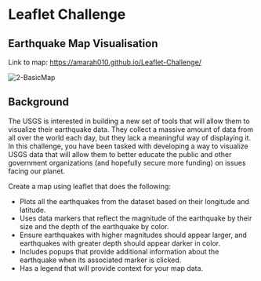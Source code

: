 # Leaflet Challenge
## Earthquake Map Visualisation
Link to map: https://amarah010.github.io/Leaflet-Challenge/

![2-BasicMap](https://github.com/Amarah010/Leaflet-Challenge/assets/147536136/461a841d-b435-475a-a7f1-add07806fdfe)

## Background
The USGS is interested in building a new set of tools that will allow them to visualize their earthquake data. They collect a massive amount of data from all over the world each day, but they lack a meaningful way of displaying it. In this challenge, you have been tasked with developing a way to visualize USGS data that will allow them to better educate the public and other government organizations (and hopefully secure more funding) on issues facing our planet.

Create a map using leaflet that does the following:
- Plots all the earthquakes from the dataset based on their longitude and latitude.
- Uses data markers that reflect the magnitude of the earthquake by their size and the depth of the earthquake by color. 
- Ensure earthquakes with higher magnitudes should appear larger, and earthquakes with greater depth should appear darker in color.
- Includes popups that provide additional information about the earthquake when its associated marker is clicked.
- Has a legend that will provide context for your map data.


